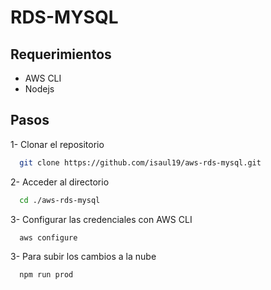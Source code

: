# RDS-MYSQL

## Requerimientos

-   AWS CLI
-   Nodejs

## Pasos

1- Clonar el repositorio

```bash
  git clone https://github.com/isaul19/aws-rds-mysql.git
```

2- Acceder al directorio

```bash
  cd ./aws-rds-mysql
```

3- Configurar las credenciales con AWS CLI

```bash
  aws configure
```

3- Para subir los cambios a la nube

```bash
  npm run prod
```
